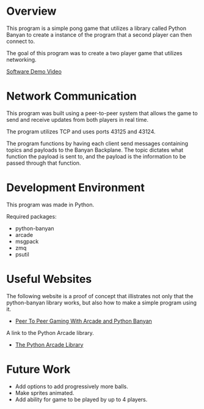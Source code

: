 # Overview
This program is a simple pong game that utilizes a library called Python Banyan to create a instance of the program that a second player can then connect to.

The goal of this program was to create a two player game that utilizes networking.

[Software Demo Video](https://www.youtube.com/watch?v=NMrFgnHhtlE)

# Network Communication
This program was built using a peer-to-peer system that allows the game to send and receive updates from both players in real time.

The program utilizes TCP and uses ports 43125 and 43124.

The program functions by having each client send messages containing topics and payloads to the Banyan Backplane.
The topic dictates what function the payload is sent to, and the payload is the information to be passed through that function.

# Development Environment
This program was made in Python.

Required packages:
- python-banyan
- arcade
- msgpack
- zmq
- psutil

# Useful Websites
The following website is a proof of concept that illistrates not only that the python-banyan library works, but also how to make a simple program using it.
* [Peer To Peer Gaming With Arcade and Python Banyan](https://mryslab.github.io/bots-in-pieces/python-banyan/arcade/2020/02/21/p2p-arcade-1.html)

A link to the Python Arcade library.
* [The Python Arcade Library](https://api.arcade.academy/en/latest/index.html)

# Future Work
* Add options to add progressively more balls.
* Make sprites animated.
* Add ability for game to be played by up to 4 players.